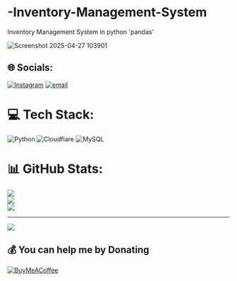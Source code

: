 # -Inventory-Management-System
 Inventory Management System in python 'pandas'

![Screenshot 2025-04-27 103901](https://github.com/user-attachments/assets/d3fdee4f-a6af-4b7a-8977-410c71064994)



## 🌐 Socials:
[![Instagram](https://img.shields.io/badge/Instagram-%23E4405F.svg?logo=Instagram&logoColor=white)](https://instagram.com/code._.kartik_) [![email](https://img.shields.io/badge/Email-D14836?logo=gmail&logoColor=white)](mailto:kartikkumar1568@gmail.com) 

# 💻 Tech Stack:
![Python](https://img.shields.io/badge/python-3670A0?style=for-the-badge&logo=python&logoColor=ffdd54) ![Cloudflare](https://img.shields.io/badge/Cloudflare-F38020?style=for-the-badge&logo=Cloudflare&logoColor=white) ![MySQL](https://img.shields.io/badge/mysql-4479A1.svg?style=for-the-badge&logo=mysql&logoColor=white)
# 📊 GitHub Stats:
![](https://github-readme-stats.vercel.app/api?username=kartikkumar1568&theme=dark&hide_border=false&include_all_commits=true&count_private=true)<br/>
![](https://nirzak-streak-stats.vercel.app/?user=kartikkumar1568&theme=dark&hide_border=false)<br/>
![](https://github-readme-stats.vercel.app/api/top-langs/?username=kartikkumar1568&theme=dark&hide_border=false&include_all_commits=true&count_private=true&layout=compact)

---
[![](https://visitcount.itsvg.in/api?id=kartikkumar1568&icon=0&color=0)](https://visitcount.itsvg.in)

  ## 💰 You can help me by Donating
  [![BuyMeACoffee](https://img.shields.io/badge/Buy%20Me%20a%20Coffee-ffdd00?style=for-the-badge&logo=buy-me-a-coffee&logoColor=black)](https://buymeacoffee.com/kartikkumar) 

  
<!-- Proudly created with GPRM ( https://gprm.itsvg.in ) -->

